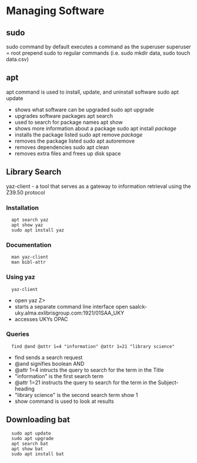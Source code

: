# Managing Software

## sudo
sudo command by default executes a command as the superuser
superuser = root
prepend sudo to regular commands (i.e. sudo mkdir data, sudo touch data.csv)

## apt
apt command is used to install, update, and uninstall software
      sudo apt update
- shows what software can be upgraded
      sudo apt upgrade
- upgrades software packages
      apt search
- used to search for package names
      apt show
- shows more information about a package
      sudo apt install *package*
- installs the package listed
      sudo apt remove *package*
- removes the package listed
      sudo apt autoremove
- removes dependencies
      sudo apt clean
- removes extra files and frees up disk space

## Library Search
yaz-client - a tool that serves as a gateway to information retrieval using the Z39.50 protocol
### Installation
      apt search yaz
      apt show yaz
      sudo apt install yaz

### Documentation
      man yaz-client
      man bibl-attr

### Using yaz
      yaz-client
- open yaz
      Z>
- starts a separate command line interface
      open saalck-uky.alma.exlibrisgroup.com:1921/01SAA_UKY
- accesses UKYs OPAC

### Queries
      find @and @attr 1=4 "information" @attr 1=21 "library science"
- find sends a search request
- @and signifies boolean AND
- @attr 1=4 intructs the query to search for the term in the Title
- "information" is the first search term
- @attr 1=21 instructs the query to search for the term in the Subject-heading
- "library science" is the second search term
      show 1
- show command is used to look at results

## Downloading bat
      sudo apt update
      sudo apt upgrade
      apt search bat
      apt show bat
      sudo apt install bat
